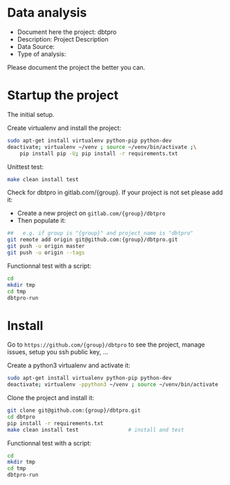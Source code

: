 # Data analysis
- Document here the project: dbtpro
- Description: Project Description
- Data Source:
- Type of analysis:

Please document the project the better you can.

# Startup the project

The initial setup.

Create virtualenv and install the project:
```bash
sudo apt-get install virtualenv python-pip python-dev
deactivate; virtualenv ~/venv ; source ~/venv/bin/activate ;\
    pip install pip -U; pip install -r requirements.txt
```

Unittest test:
```bash
make clean install test
```

Check for dbtpro in gitlab.com/{group}.
If your project is not set please add it:

- Create a new project on `gitlab.com/{group}/dbtpro`
- Then populate it:

```bash
##   e.g. if group is "{group}" and project_name is "dbtpro"
git remote add origin git@github.com:{group}/dbtpro.git
git push -u origin master
git push -u origin --tags
```

Functionnal test with a script:

```bash
cd
mkdir tmp
cd tmp
dbtpro-run
```

# Install

Go to `https://github.com/{group}/dbtpro` to see the project, manage issues,
setup you ssh public key, ...

Create a python3 virtualenv and activate it:

```bash
sudo apt-get install virtualenv python-pip python-dev
deactivate; virtualenv -ppython3 ~/venv ; source ~/venv/bin/activate
```

Clone the project and install it:

```bash
git clone git@github.com:{group}/dbtpro.git
cd dbtpro
pip install -r requirements.txt
make clean install test                # install and test
```
Functionnal test with a script:

```bash
cd
mkdir tmp
cd tmp
dbtpro-run
```
